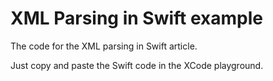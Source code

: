 # XML Parsing in Swift example

The code for the XML parsing in Swift article.

Just copy and paste the Swift code in the XCode playground.
